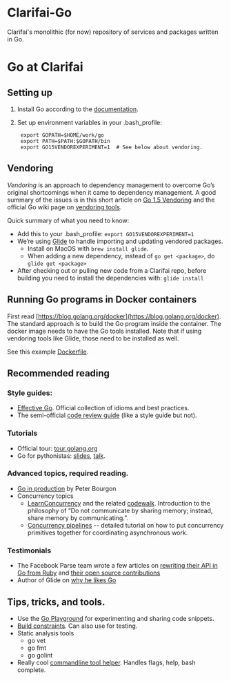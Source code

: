 # Clarifai-Go

Clarifai's monolithic (for now) repository of services and packages written in Go.

# Go at Clarifai

## Setting up

1. Install Go according to the [documentation](https://golang.org/doc/install).
1. Set up environment variables in your .bash\_profile:

        export GOPATH=$HOME/work/go
        export PATH=$PATH:$GOPATH/bin
        export GO15VENDOREXPERIMENT=1  # See below about vendoring.


## Vendoring

_Vendoring_ is an approach to dependency management to overcome Go’s original shortcomings when it
came to dependency management.  A good summary of the issues is in this short article on 
[Go 1.5 Vendoring](http://engineeredweb.com/blog/2015/go-1.5-vendor-handling/) and the official
Go wiki page on [vendoring tools](https://github.com/golang/go/wiki/PackageManagementTools).

Quick summary of what you need to know:

* Add this to your .bash\_profile: `export GO15VENDOREXPERIMENT=1`
* We’re using [Glide](https://github.com/Masterminds/glide) to handle importing and updating
vendored packages.
  * Install on MacOS with `brew install glide`.
  * When adding a new dependency, instead of `go get <package>`, do `glide get <package>`
* After checking out or pulling new code from a Clarifai repo, before building you need to install
the dependencies with:
`glide install`

## Running Go programs in Docker containers

First read [https://blog.golang.org/docker](https://blog.golang.org/docker).
The standard approach is to build the Go program inside the container.  The docker image
needs to have the Go tools installed.  Note that if using vendoring tools like Glide, those
need to be installed as well.

See this example
[Dockerfile](https://github.com/Clarifai/clarifai-go/blob/master/apinext/Dockerfile).


## Recommended reading

### Style guides:
* [Effective Go](https://golang.org/doc/effective_go.html).
  Official collection of idioms and best practices.
* The semi-official [code review guide](https://github.com/golang/go/wiki/CodeReviewComments)
  (like a style guide but not).

### Tutorials
* Official tour: [tour.golang.org](https://tour.golang.org)
* Go for pythonistas:  [slides](https://talks.golang.org/2013/go4python.slide#1),
  [talk](https://www.youtube.com/watch?v=elu0VpLzJL8).

### Advanced topics, required reading.
* [Go in production](http://peter.bourgon.org/go-in-production/) by Peter Bourgon
* Concurrency topics
   * [LearnConcurrency](https://github.com/golang/go/wiki/LearnConcurrency) and the related 
[codewalk](https://golang.org/doc/codewalk/sharemem/).
  Introduction to the philosophy of “Do not communicate by sharing memory; instead, share memory by communicating.”.
   * [Concurrency pipelines](http://blog.golang.org/pipelines) -- detailed tutorial on how to put
concurrency primitives together for coordinating asynchronous work.

### Testimonials
*  The Facebook Parse team wrote a few articles on
[rewriting their API in Go from Ruby](http://blog.parse.com/learn/how-we-moved-our-api-from-ruby-to-go-and-saved-our-sanity/) and
[their open source contributions](http://blog.parse.com/learn/parse-loves-go/)
* Author of Glide on [why he likes Go](http://engineeredweb.com//blog/2013/why-go-excellent-programming-language/)

## Tips, tricks, and tools.

* Use the [Go Playground](https://play.golang.org/) for experimenting and sharing code snippets.
* [Build constraints](https://golang.org/pkg/go/build/#pkg-overview). Can also use for testing.
* Static analysis tools
    * go vet
    * go fmt
    * go golint
* Really cool [commandline tool helper](https://github.com/codegangsta/cli). Handles flags, help, bash complete.
